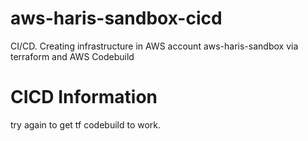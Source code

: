 # aws-haris-sandbox-cicd
CI/CD. Creating infrastructure in AWS account aws-haris-sandbox via terraform and AWS Codebuild

# CICD Information

try again to get tf codebuild to work.